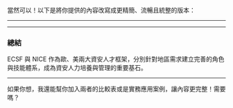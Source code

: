 當然可以！以下是將你提供的內容改寫成更精簡、流暢且統整的版本：

---


---

### 總結

ECSF 與 NICE 作為歐、美兩大資安人才框架，分別針對地區需求建立完善的角色與技能體系，成為資安人力培養與管理的重要基石。

---

如果你想，我還能幫你加入兩者的比較表或是實務應用案例，讓內容更完整！需要嗎？
